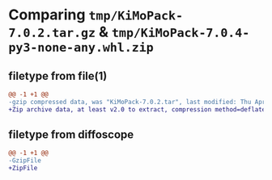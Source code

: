 # Comparing `tmp/KiMoPack-7.0.2.tar.gz` & `tmp/KiMoPack-7.0.4-py3-none-any.whl.zip`

## filetype from file(1)

```diff
@@ -1 +1 @@
-gzip compressed data, was "KiMoPack-7.0.2.tar", last modified: Thu Apr 20 16:07:42 2023, max compression
+Zip archive data, at least v2.0 to extract, compression method=deflate
```

## filetype from diffoscope

```diff
@@ -1 +1 @@
-GzipFile
+ZipFile
```

